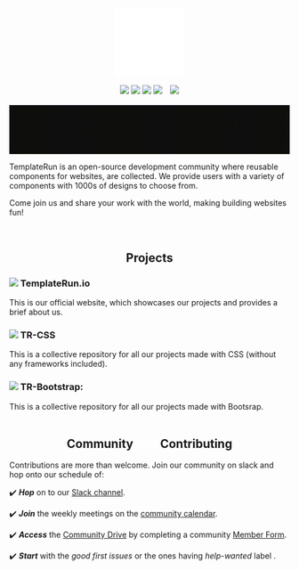 <p style="text-align:center;" align="center">
  <img align="center" src=".github/assets/images/TR LOGO.png" width="25%" /></p>

 <p align="center">
<a href="https://github.com/TemplateRun/TemplateRun.io" alt="GitHub forks">
<img src="https://img.shields.io/github/forks/TemplateRun/TemplateRun.io?color=red&style=for-the-badge" /></a>
<a href="https://github.com/TemplateRun/TemplateRun.io" alt="GitHub contributors">
<img src="https://img.shields.io/github/contributors/TemplateRun/TemplateRun.io?color=blue&style=for-the-badge" /></a>
<a href="https://github.com/TemplateRun/TemplateRun.io" alt="GitHub star">
<img src="https://img.shields.io/github/stars/TemplateRun/TemplateRun.io?color=yellow&style=for-the-badge"/></a>
<a href="https://github.com/TemplateRun/TemplateRun.io" alt="License">
<img src="https://img.shields.io/apm/l/vim-mode?style=for-the-badge" /></a>
  <a href="templaterun.slack.com" alt="slack" style="margin-left:10px;">
<img src="https://img.shields.io/badge/Slack-@layer5.svg?logo=slack" style="height:1.99rem;" /></a><br/><br/>

<img src=".github/assets/images/welcome.gif" align="center">
<p>TemplateRun is an open-source development community where reusable components for websites, are collected. We provide users with a variety of components with 1000s of designs to choose from.

Come join us and share your work with the world, making building websites fun!</p><br/>

<h2 align="center">Projects</h2>
<h3><img src="https://github.com/TheDudeThatCode/TheDudeThatCode/blob/master/Assets/Earth.gif" width="24px">  TemplateRun.io </h3>
<span > This is our official website, which showcases our projects and provides a brief about us. </span> 
<h3 ><img src="https://github.com/TheDudeThatCode/TheDudeThatCode/blob/master/Assets/Earth.gif" width="24px">  TR-CSS </h3>
<span style="font-weight:400"> This is a collective repository for all our projects made with CSS (without any frameworks included). </span> 
<h3><img src="https://github.com/TheDudeThatCode/TheDudeThatCode/blob/master/Assets/Earth.gif" width="24px">  TR-Bootstrap: </h3>
<span style="font-weight:400"> This is a collective repository for all our projects made with Bootsrap. </span> <br/> <br/>

<h2 align="center"> Community <span style="color:white">and </span>Contributing </h2>
<p >Contributions are more than welcome. Join our community on slack and hop onto our schedule of:</p>
<p >✔️ <em><strong>Hop</strong></em> on to our <a href="templaterun.slack.com">Slack channel</a>.</p>
<p ">✔️ <em><strong>Join</strong></em> the weekly meetings on the <a href="https://calender.google.com/calendar/b/1? cid=bGF5ZXI1LmlvX2VoMmFhOWRwZjFnNDBlbHZvYzc2MmpucGhzQGdyb3VwLmNhbGVuZGFyLmdvb2dsZS5jb20">community calendar</a>.</p>
<p >✔️ <em><strong>Access</strong></em> the <a href="https://drive.google.com/drive/u/4/folders/0ABH8aabN4WAKUk9PVA">Community Drive</a> by completing a community <a href="https://layer5.io/newcomer">Member Form</a>.</p>
<p >✔️ <em><strong>Start</strong></em> with the <em>good first issues</em> or the ones having <em> help-wanted </em> label .</p><br />
